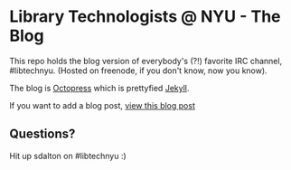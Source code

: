 # Library Technologists @ NYU - The Blog
This repo holds the blog version of everybody's (?!) favorite IRC channel, #libtechnyu.
(Hosted on freenode, if you don't know, now you know).

The blog is [Octopress](https://github.com/imathis/octopress) which is prettyfied [Jekyll](https://github.com/mojombo/jekyll).

If you want to add a blog post, [view this blog post](https://web1.library.nyu.edu/libtechnyu/blog/2013/05/03/library-technologists-at-nyu/)

## Questions?
Hit up sdalton on #libtechnyu :)

